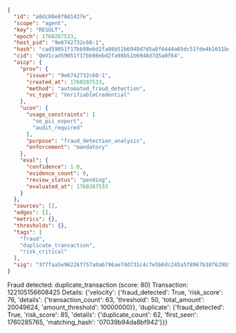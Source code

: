 ```json
{
  "id": "a0dc80e8f0d1427e",
  "scope": "agent",
  "key": "RESULT",
  "epoch": 1760287533,
  "host_pid": "9e6742732c60:1",
  "hash": "cad59051f17bb98ebd2fa98b51b6948d7d5a0f6444a65dc51fde4b1651be4203",
  "cid": "QmV1cad59051f17bb98ebd2fa98b51b6948d7d5a0f64",
  "aicp": {
    "prov": {
      "issuer": "9e6742732c60:1",
      "created_at": 1760287533,
      "method": "automated_fraud_detection",
      "vc_type": "VerifiableCredential"
    },
    "ucon": {
      "usage_constraints": [
        "no_pii_export",
        "audit_required"
      ],
      "purpose": "fraud_detection_analysis",
      "enforcement": "mandatory"
    },
    "eval": {
      "confidence": 1.0,
      "evidence_count": 0,
      "review_status": "pending",
      "evaluated_at": 1760287533
    }
  },
  "sources": [],
  "edges": [],
  "metrics": {},
  "thresholds": {},
  "tags": [
    "fraud",
    "duplicate_transaction",
    "risk_critical"
  ],
  "sig": "3f7faa5e96226f757a0a6796ae7dd731c4c7e5b6dc245a5f8967b38f629b5ee2"
}
```

Fraud detected: duplicate_transaction (score: 80)
Transaction: 122105156608425
Details: {'velocity': {'fraud_detected': True, 'risk_score': 76, 'details': {'transaction_count': 63, 'threshold': 50, 'total_amount': 20049624, 'amount_threshold': 10000000}}, 'duplicate': {'fraud_detected': True, 'risk_score': 85, 'details': {'duplicate_count': 62, 'first_seen': 1760285765, 'matching_hash': '07039b94da8bf942'}}}